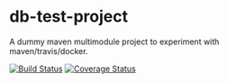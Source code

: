 # db-test-project

A dummy maven multimodule project to experiment with maven/travis/docker.

[![Build Status](https://travis-ci.org/ivan94fi/db-test-project.svg?branch=master)](https://travis-ci.org/ivan94fi/db-test-project)
[![Coverage Status](https://coveralls.io/repos/github/ivan94fi/db-test-project/badge.svg?branch=master)](https://coveralls.io/github/ivan94fi/db-test-project?branch=master)
